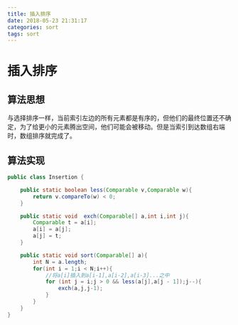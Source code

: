 ```yaml
---
title: 插入排序
date: 2018-05-23 21:31:17
categories: sort
tags: sort
---
```

# 插入排序
## 算法思想
与选择排序一样，当前索引左边的所有元素都是有序的，但他们的最终位置还不确定，为了给更小的元素腾出空间，他们可能会被移动。但是当索引到达数组右端时，数组排序就完成了。

## 算法实现
```java
public class Insertion {

    public static boolean less(Comparable v,Comparable w){
        return v.compareTo(w) < 0;
    }

    public static void  exch(Comparable[] a,int i,int j){
        Comparable t = a[i];
        a[i] = a[j];
        a[j] = t;
    }

    public static void sort(Comparable[] a){
        int N = a.length;
        for(int i = 1;i < N;i++){
            //将a[i]插入到a[i-1],a[i-2],a[i-3]...之中
            for (int j = i;j > 0 && less(a[j],a[j - 1]);j--){
                exch(a,j,j-1);
            }
        }
    }
}
```